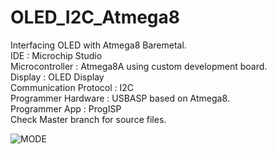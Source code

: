 # OLED_I2C_Atmega8
Interfacing OLED with Atmega8 Baremetal.<br>
IDE : Microchip Studio<br>
Microcontroller : Atmega8A using custom development board.<br>
Display : OLED Display <br>
Communication Protocol : I2C<br>
Programmer Hardware : USBASP based on Atmega8.<br>
Programmer App : ProgISP<br>
Check Master branch for source files.<br>

![MODE](https://github.com/navalkishor768/OLED_I2C_Atmega8/assets/111571035/a1d75060-8591-4a30-bc58-e1ef2023897e)
